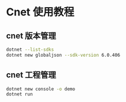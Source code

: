 # Cnet 使用教程

## cnet 版本管理
```bash
dotnet --list-sdks
dotnet new globaljson --sdk-version 6.0.406
```

## cnet 工程管理
```bash
dotnet new console -o demo
dotnet run 
```
